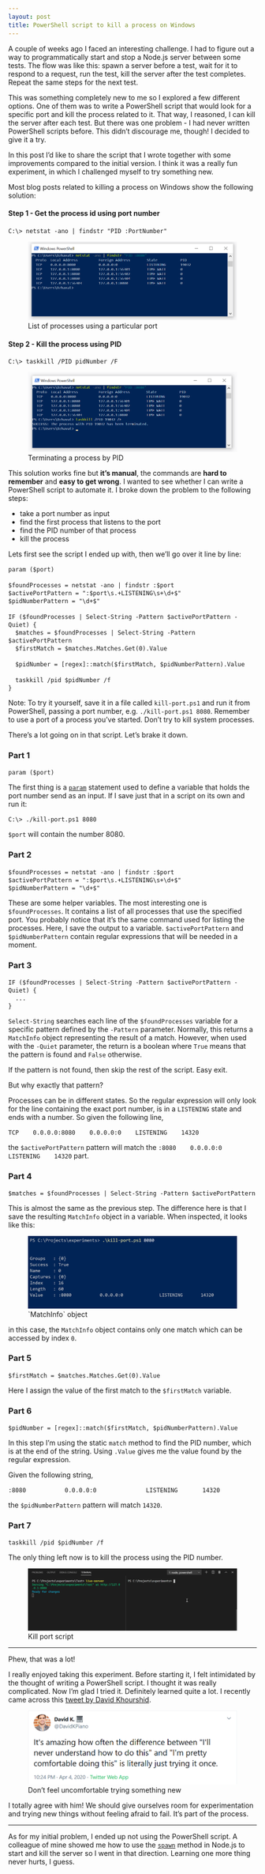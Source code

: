 ```yaml
---
layout: post
title: PowerShell script to kill a process on Windows
---
```


A couple of weeks ago I faced an interesting challenge. I had to figure out a way to programmatically start and stop a Node.js server between some tests. The flow was like this: spawn a server before a test, wait for it to respond to a request, run the test, kill the server after the test completes. Repeat the same steps for the next test.

This was something completely new to me so I explored a few different options. One of them was to write a PowerShell script that would look for a specific port and kill the process related to it. That way, I reasoned, I can kill the server after each test. But there was one problem - I had never written PowerShell scripts before. This didn’t discourage me, though! I decided to give it a try.

In this post I’d like to share the script that I wrote together with some improvements compared to the initial version. I think it was a really fun experiment, in which I challenged myself to try something new.

Most blog posts related to killing a process on Windows show the following solution:

#### Step 1 - Get the process id using port number

```shell
C:\> netstat -ano | findstr "PID :PortNumber"
```

<figure>
  <img src="/assets/img/2020/04/09/powershell-find-process-by-port.png" alt="List of processes using a particular port">
  <figcaption>List of processes using a particular port</figcaption>
</figure>

#### Step 2 - Kill the process using PID

```shell
C:\> taskkill /PID pidNumber /F
```

<figure>
  <img src="/assets/img/2020/04/09/powershell-kill-process.png" alt="Terminating a process by PID">
  <figcaption>Terminating a process by PID</figcaption>
</figure>

This solution works fine but **it’s manual**, the commands are **hard to remember** and **easy to get wrong**. I wanted to see whether I can write a PowerShell script to automate it. I broke down the problem to the following steps:

- take a port number as input
- find the first process that listens to the port
- find the PID number of that process
- kill the process

Lets first see the script I ended up with, then we’ll go over it line by line:

```shell
param ($port)

$foundProcesses = netstat -ano | findstr :$port
$activePortPattern = ":$port\s.+LISTENING\s+\d+$"
$pidNumberPattern = "\d+$"

IF ($foundProcesses | Select-String -Pattern $activePortPattern -Quiet) {
  $matches = $foundProcesses | Select-String -Pattern $activePortPattern
  $firstMatch = $matches.Matches.Get(0).Value

  $pidNumber = [regex]::match($firstMatch, $pidNumberPattern).Value

  taskkill /pid $pidNumber /f
}
```

Note: To try it yourself, save it in a file called `kill-port.ps1` and run it from PowerShell, passing a port number, e.g. `./kill-port.ps1 8080`. Remember to use a port of a process you’ve started. Don’t try to kill system processes.

There’s a lot going on in that script. Let’s brake it down.

### Part 1

```shell
param ($port)
```

The first thing is a [`param`](https://ss64.com/ps/syntax-args.html) statement used to define a variable that holds the port number send as an input. If I save just that in a script on its own and run it:

```shell
C:\> ./kill-port.ps1 8080
```

`$port` will contain the number 8080.

### Part 2

```shell
$foundProcesses = netstat -ano | findstr :$port
$activePortPattern = ":$port\s.+LISTENING\s+\d+$"
$pidNumberPattern = "\d+$"
```

These are some helper variables. The most interesting one is `$foundProcesses`. It contains a list of all processes that use the specified port. You probably notice that it’s the same command used for listing the processes. Here, I save the output to a variable. `$activePortPattern` and `$pidNumberPattern` contain regular expressions that will be needed in a moment.

### Part 3

```shell
IF ($foundProcesses | Select-String -Pattern $activePortPattern -Quiet) {
  ...
}
```

`Select-String` searches each line of the `$foundProcesses` variable for a specific pattern defined by the `-Pattern` parameter. Normally, this returns a `MatchInfo` object representing the result of a match. However, when used with the `-Quiet` parameter, the return is a boolean where `True` means that the pattern is found and `False` otherwise.

If the pattern is not found, then skip the rest of the script. Easy exit.

But why exactly that pattern?

Processes can be in different states. So the regular expression will only look for the line containing the exact port number, is in a `LISTENING` state and ends with a number. So given the following line, 

```text
TCP    0.0.0.0:8080    0.0.0.0:0    LISTENING    14320
```

the `$activePortPattern` pattern will match the `:8080    0.0.0.0:0    LISTENING    14320` part.

### Part 4

```shell
$matches = $foundProcesses | Select-String -Pattern $activePortPattern
```

This is almost the same as the previous step. The difference here is that I save the resulting `MatchInfo` object in a variable. When inspected, it looks like this:

<figure>
  <img src="/assets/img/2020/04/09/matchinfo-object-in-powershell.png" alt="MatchInfo object">
  <figcaption>`MatchInfo` object</figcaption>
</figure>

in this case, the `MatchInfo` object contains only one match which can be accessed by index `0`.

### Part 5

```shell
$firstMatch = $matches.Matches.Get(0).Value
```

Here I assign the value of the first match to the `$firstMatch` variable.

### Part 6

```shell
$pidNumber = [regex]::match($firstMatch, $pidNumberPattern).Value
```

In this step I’m using the static `match` method to find the PID number, which is at the end of the string. Using `.Value` gives me the value found by the regular expression.

Given the following string,

```text
:8080           0.0.0.0:0              LISTENING       14320
```

the `$pidNumberPattern` pattern will match `14320`.

### Part 7

```shell
taskkill /pid $pidNumber /f
```

The only thing left now is to kill the process using the PID number. 

<figure>
  <img src="/assets/img/2020/04/09/kill-port-script.gif" alt="Kill port script">
  <figcaption>Kill port script</figcaption>
</figure>

---

Phew, that was a lot!

I really enjoyed taking this experiment. Before starting it, I felt intimidated by the thought of writing a PowerShell script. I thought it was really complicated. Now I’m glad I tried it. Definitely learned quite a lot. I recently came across this [tweet by David Khourshid](https://mobile.twitter.com/DavidKPiano/status/1246534121859493889).

<figure>
  <img src="/assets/img/2020/04/09/david-khourshid-tweet.png" alt="Tweet by David Khourshid">
  <figcaption>Don’t feel uncomfortable trying something new</figcaption>
</figure>

I totally agree with him! We should give ourselves room for experimentation and trying new things without feeling afraid to fail. It’s part of the process.

---

As for my initial problem, I ended up not using the PowerShell script. A colleague of mine showed me how to use the [`spawn`](https://nodejs.org/api/child_process.html#child_process_child_process_spawn_command_args_options) method in Node.js to start and kill the server so I went in that direction. Learning one more thing never hurts, I guess.